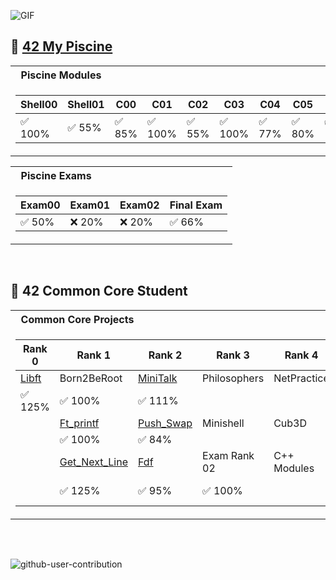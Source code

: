![GIF](./gif.gif)

## :elf: [42 My Piscine](https://github.com/hugo4s/My-Piscine-42)

<table>
<tr>
<th align="left"> &nbsp; Piscine Modules</th>
</tr>
<tr>

<td>

| Shell00   | Shell01   | C00      | C01      | C02      | C03      | C04      | C05      | C06      | C07      | C08      | C09      | C11      | [BSQ](https://github.com/hugo4s/BSQ)      | Rush00    |
|-----------|-----------|----------|----------|----------|----------|----------|----------|----------|----------|----------|----------|----------|----------|-----------|
| ✅ 100%   | ✅ 55%    | ✅ 85%   | ✅ 100%  | ✅ 55%   | ✅ 100%  | ✅ 77%   | ✅ 80%   | ✅ 100%  | ✅ 60%   | ✅ 100%  | ✅ 100%  | ✅ 55%   | ❌ 0%    | ✅ 120%  |





</td> </tr> </table>

<table>
<tr>
<th align="left"> &nbsp; Piscine Exams</th>
</tr>
<tr>

<td>

| Exam00    | Exam01    | Exam02    | Final Exam |
|-----------|-----------|-----------|------------|
| ✅ 50%    | ❌ 20%    | ❌ 20%    | ✅ 66%     |


</td> </tr> </table>

<br>

## :vampire: 42 Common Core Student

<table>
<tr>
<th align="left"> &nbsp; Common Core Projects</th>
</tr>
<tr>

<td>

| Rank 0      | Rank 1                                 | Rank 2                                        | Rank 3                               | Rank 4                                    | Rank 5                                    | Rank 6                                    |
|-------------|---------------------------------------|-----------------------------------------------|---------------------------------------|-------------------------------------------|--------------------------------------------|--------------------------------------------|
| [Libft](https://github.com/hugo4s/libft)        | Born2BeRoot                            | [MiniTalk](https://github.com/hugo4s/minitalk)                                      | Philosophers                          | NetPractice                             | Inception                                | Transcendence                            |
| ✅ 125%         |   ✅ 100%                | ✅ 111%                                   |                                |                                     |                                      |                                     |
|                  | [Ft_printf](https://github.com/hugo4s/ft_printf)         | [Push_Swap](https://github.com/hugo4s/push_swap)               | Minishell                                | Cub3D                                     | IRC                                       |
|                              | ✅ 100%                      | ✅ 84%                                  |                                      |                                      |                                        |
|               | [Get_Next_Line](https://github.com/hugo4s/get_next_line)                    | [Fdf](https://github.com/hugo4s/Fdf)           |  Exam Rank 02    | C++ Modules                              |
|        | ✅ 125%                   | ✅ 95%                                   | ✅ 100%                                     |                                   | **In Progress**                              |
</td>

<table>

<tr>



</tr> </table>

<br>

![github-user-contribution](https://user-images.githubusercontent.com/58959408/157782696-8bc9ca49-ca61-4ab5-8b83-49c4e76c1a8f.svg)

